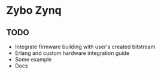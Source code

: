 # Zybo Zynq


## TODO

- Integrate firmware building with user's created bitstream
- Erlang and custom hardware integration guide
- Some example
- Docs
